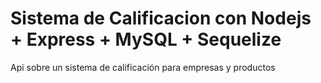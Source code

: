 # Sistema de Calificacion con Nodejs + Express + MySQL + Sequelize 
Api sobre un sistema de calificación para empresas y productos
